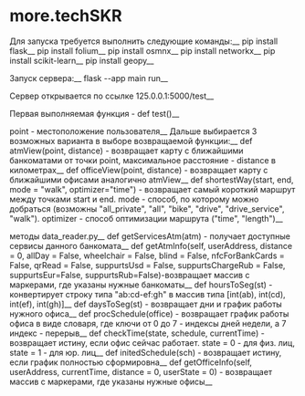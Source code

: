 # more.techSKR
Для запуска требуется выполнить следующие команды:__
pip install flask__
pip install folium__
pip install osmnx__
pip install networkx__
pip install scikit-learn__
pip install geopy__

Запуск сервера:__
flask --app main run__

Сервер открывается по ссылке 125.0.0.1:5000/test__

Первая выполняемая функция - def test()__

point - местоположение пользователя__
Дальше выбирается 3 возможных варианта в выборе возвращаемой функции:__
def atmView(point, distance) - возвращает карту с ближайшими банкоматами от точки point, максимальное расстояние - distance в километрах__
def officeView(point, distance) - возвращает карту с ближайшими офисами аналогично atmView__
def shortestWay(start, end, mode = "walk", optimizer="time") - возвращает самый короткий маршрут между точками start и end. mode - способ, по которому можно добраться (возможны "all_private", "all", "bike", "drive", "drive_service", "walk"). optimizer - способ оптимизации маршрута ("time", "length")__


методы data_reader.py__
def getServicesAtm(atm) - получает доступные сервисы данного банкомата__
def getAtmInfo(self, userAddress, distance = 0, allDay = False, wheelchair = False, blind = False, nfcForBankCards = False, qrRead = False, suppurtsUsd = False, suppurtsChargeRub = False, suppurtsEur=False, suppurtsRub=False)-возвращает массив с маркерами, где указаны нужные банкоматы__
def hoursToSeg(st) - конвертирует строку типа "ab:cd-ef:gh" в массив типа [int(ab), int(cd), int(ef), int(gh)]__
def daysToSeg(st) - возвращает дни и график работы нужного офиса__
def procSchedule(office) - возвращает график работы офиса в виде словаря, где ключи от 0 до 7 - индексы дней недели, а 7 индекс - перерыв__
def checkTime(state, schedule, currentTime) - возвращает истину, если офис сейчас работает. state = 0 - для физ. лиц, state = 1 - для юр. лиц__
def initedSchedule(sch) - возвращает истину, если график полностью сформировна__
def getOfficeInfo(self, userAddress, currentTime, distance = 0, userState = 0) - возвращает массив с маркерами, где указаны нужные офисы__
